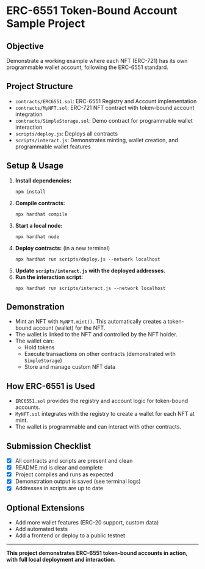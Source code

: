 
# ERC-6551 Token-Bound Account Sample Project

## Objective
Demonstrate a working example where each NFT (ERC-721) has its own programmable wallet account, following the ERC-6551 standard.

## Project Structure
- `contracts/ERC6551.sol`: ERC-6551 Registry and Account implementation
- `contracts/MyNFT.sol`: ERC-721 NFT contract with token-bound account integration
- `contracts/SimpleStorage.sol`: Demo contract for programmable wallet interaction
- `scripts/deploy.js`: Deploys all contracts
- `scripts/interact.js`: Demonstrates minting, wallet creation, and programmable wallet features

## Setup & Usage
1. **Install dependencies:**
	```
	npm install
	```
2. **Compile contracts:**
	```
	npx hardhat compile
	```
3. **Start a local node:**
	```
	npx hardhat node
	```
4. **Deploy contracts:** (in a new terminal)
	```
	npx hardhat run scripts/deploy.js --network localhost
	```
5. **Update `scripts/interact.js` with the deployed addresses.**
6. **Run the interaction script:**
	```
	npx hardhat run scripts/interact.js --network localhost
	```

## Demonstration
- Mint an NFT with `MyNFT.mint()`. This automatically creates a token-bound account (wallet) for the NFT.
- The wallet is linked to the NFT and controlled by the NFT holder.
- The wallet can:
  - Hold tokens
  - Execute transactions on other contracts (demonstrated with `SimpleStorage`)
  - Store and manage custom NFT data

## How ERC-6551 is Used
- `ERC6551.sol` provides the registry and account logic for token-bound accounts.
- `MyNFT.sol` integrates with the registry to create a wallet for each NFT at mint.
- The wallet is programmable and can interact with other contracts.

## Submission Checklist
- [x] All contracts and scripts are present and clean
- [x] README.md is clear and complete
- [x] Project compiles and runs as expected
- [x] Demonstration output is saved (see terminal logs)
- [x] Addresses in scripts are up to date

## Optional Extensions
- Add more wallet features (ERC-20 support, custom data)
- Add automated tests
- Add a frontend or deploy to a public testnet

---
**This project demonstrates ERC-6551 token-bound accounts in action, with full local deployment and interaction.**
